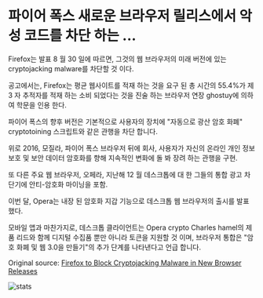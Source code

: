 # 파이어 폭스 새로운 브라우저 릴리스에서 악성 코드를 차단 하는 ...

Firefox는 발표 8 월 30 일에 따르면, 그것의 웹 브라우저의 미래 버전에 있는 cryptojacking malware를 차단할 것 이다.

공고에서는, Firefox는 평균 웹사이트를 적재 하는 것을 요구 된 총 시간의 55.4%가 제 3 자 추적자를 적재 하는 소비 되었다는 것을 진술 하는 브라우저 연장 ghostuy에 의하여 학문을 인용 한다.

파이어 폭스의 향후 버전은 기본적으로 사용자의 장치에 "자동으로 광산 암호 화폐" cryptotoining 스크립트와 같은 관행을 차단 합니다.

위로 2016, 모질라, 파이어 폭스 브라우저 뒤에 회사, 사용자가 자신의 온라인 개인 정보 보호 및 보안 데이터 암호화를 향해 지속적인 변화에 돌 봐 장려 하는 관행을 구현.

또 다른 주요 웹 브라우저, 오페라, 지난해 12 월 데스크톱에 대 한 그들의 통합 광고 차단기에 안티-암호화 마이닝을 포함.

이번 달, Opera는 내장 된 암호화 지갑 기능으로 데스크톱 웹 브라우저의 출시를 발표 했다.

모바일 앱과 마찬가지로, 데스크톱 클라이언트는 Opera crypto Charles hamel의 제품 리드와 함께 디지털 수집품 뿐만 아니라 토큰을 지원할 것 이며, 브라우저 통합은 "암호 화폐 및 웹 3.0을 만들기"의 추가 단계를 나타낸다고 언급 합니다.

Original source: [Firefox to Block Cryptojacking Malware in New Browser Releases](https://cointelegraph.com/news/firefox-to-block-cryptojacking-malware-in-new-browser-releases)

![stats](https://c.statcounter.com/11760860/0/a89fa40b/1/ "stats")